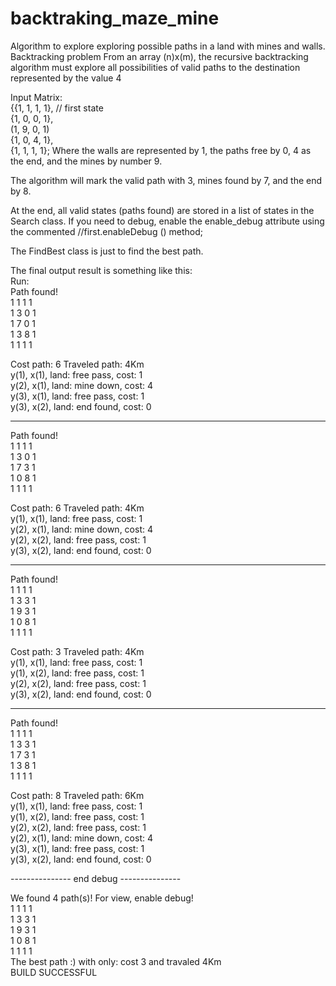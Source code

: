 # backtraking_maze_mine
Algorithm to explore exploring possible paths in a land with mines and walls. Backtracking problem
From an array (n)x(m), the recursive backtracking algorithm must explore all possibilities of valid paths to the destination represented by the value 4

Input Matrix:
 <br>{{1, 1, 1, 1}, // first state
 <br>{1, 0, 0, 1},
 <br>(1, 9, 0, 1)
 <br>{1, 0, 4, 1},
 <br>{1, 1, 1, 1}; Where the walls are represented by 1, the paths free by 0, 4 as the end, and the mines by number 9.

The algorithm will mark the valid path with 3, mines found by 7, and the end by 8.

At the end, all valid states (paths found) are stored in a list of states in the Search class. If you need to debug, enable the enable_debug attribute using the commented //first.enableDebug () method;

The FindBest class is just to find the best path.

The final output result is something like this: 
<br>Run:<br>
Path found!
<br>1 1 1 1 
<br>1 3 0 1 
<br>1 7 0 1 
<br>1 3 8 1 
<br>1 1 1 1 

Cost path: 6
Traveled path: 4Km
<br>y(1), x(1), land: free pass, cost: 1
<br>y(2), x(1), land: mine down, cost: 4
<br>y(3), x(1), land: free pass, cost: 1
<br>y(3), x(2), land: end found, cost: 0

---------------------------------------------

Path found!
<br>1 1 1 1 
<br>1 3 0 1 
<br>1 7 3 1 
<br>1 0 8 1 
<br>1 1 1 1 

Cost path: 6
Traveled path: 4Km
<br>y(1), x(1), land: free pass, cost: 1
<br>y(2), x(1), land: mine down, cost: 4
<br>y(2), x(2), land: free pass, cost: 1
<br>y(3), x(2), land: end found, cost: 0

---------------------------------------------

Path found!
<br>1 1 1 1 
<br>1 3 3 1 
<br>1 9 3 1 
<br>1 0 8 1 
<br>1 1 1 1 

Cost path: 3
Traveled path: 4Km
<br>y(1), x(1), land: free pass, cost: 1
<br>y(1), x(2), land: free pass, cost: 1
<br>y(2), x(2), land: free pass, cost: 1
<br>y(3), x(2), land: end found, cost: 0

---------------------------------------------

Path found!
<br>1 1 1 1 
<br>1 3 3 1 
<br>1 7 3 1 
<br>1 3 8 1 
<br>1 1 1 1 

Cost path: 8
Traveled path: 6Km
<br>y(1), x(1), land: free pass, cost: 1
<br>y(1), x(2), land: free pass, cost: 1
<br>y(2), x(2), land: free pass, cost: 1
<br>y(2), x(1), land: mine down, cost: 4
<br>y(3), x(1), land: free pass, cost: 1
<br>y(3), x(2), land: end found, cost: 0

--------------- end debug ---------------

We found 4 path(s)! For view, enable debug!
<br>1 1 1 1 
<br>1 3 3 1 
<br>1 9 3 1 
<br>1 0 8 1 
<br>1 1 1 1 
<br>The best path :) with only: cost 3 and travaled 4Km
<br>BUILD SUCCESSFUL
